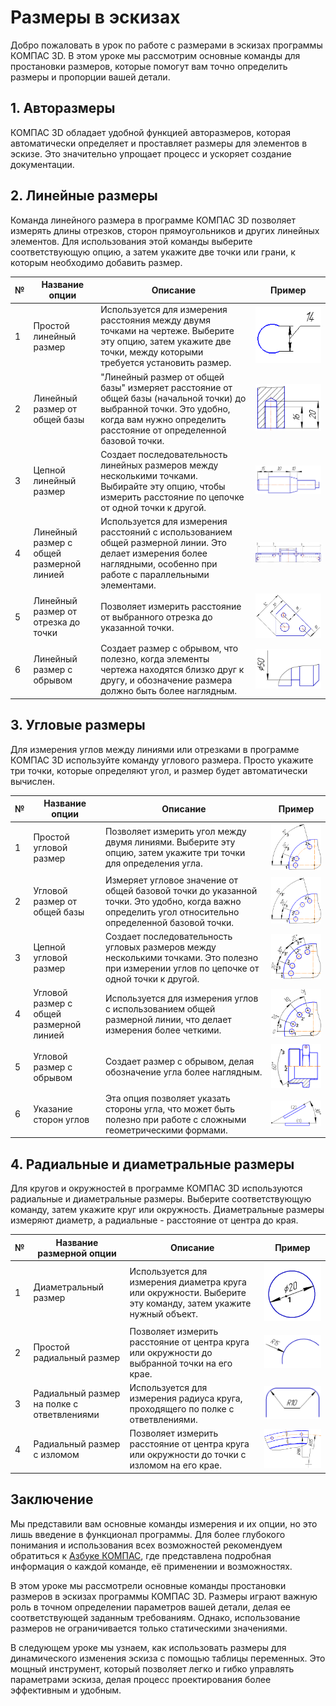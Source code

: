 # Размеры в эскизах

Добро пожаловать в урок по работе с размерами в эскизах программы КОМПАС 3D. В этом уроке мы рассмотрим основные команды для простановки размеров, которые помогут вам точно определить размеры и пропорции вашей детали.

## 1. Авторазмеры

КОМПАС 3D обладает удобной функцией авторазмеров, которая автоматически определяет и проставляет размеры для элементов в эскизе. Это значительно упрощает процесс и ускоряет создание документации.

## 2. Линейные размеры

Команда линейного размера в программе КОМПАС 3D позволяет измерять длины отрезков, сторон прямоугольников и других линейных элементов. Для использования этой команды выберите соответствующую опцию, а затем укажите две точки или грани, к которым необходимо добавить размер.

| №   | Название опции                           | Описание                                                                                                                                                                                 | Пример                                                    |
| --- | ---------------------------------------- | ---------------------------------------------------------------------------------------------------------------------------------------------------------------------------------------- | --------------------------------------------------------- |
| 1   | Простой линейный размер                  | Используется для измерения расстояния между двумя точками на чертеже. Выберите эту опцию, затем укажите две точки, между которыми требуется установить размер.                           | ![Простой линейный размер](image-88.png)                  |
| 2   | Линейный размер от общей базы            | "Линейный размер от общей базы" измеряет расстояние от общей базы (начальной точки) до выбранной точки. Это удобно, когда вам нужно определить расстояние от определенной базовой точки. | ![Линейный размер от общей базы](image-86.png)            |
| 3   | Цепной линейный размер                   | Создает последовательность линейных размеров между несколькими точками. Выбирайте эту опцию, чтобы измерить расстояние по цепочке от одной точки к другой.                               | ![Цепной линейный размер](image-87.png)                   |
| 4   | Линейный размер с общей размерной линией | Используется для измерения расстояний с использованием общей размерной линии. Это делает измерения более наглядными, особенно при работе с параллельными элементами.                     | ![Линейный размер с общей размерной линией](image-89.png) |
| 5   | Линейный размер от отрезка до точки      | Позволяет измерить расстояние от выбранного отрезка до указанной точки.                                                                                                                  | ![Линейный размер от отрезка до точки](image-90.png)      |
| 6   | Линейный размер с обрывом                | Создает размер с обрывом, что полезно, когда элементы чертежа находятся близко друг к другу, и обозначение размера должно быть более наглядным.                                          | ![Линейный размер с обрывом](image-91.png)                |

## 3. Угловые размеры

Для измерения углов между линиями или отрезками в программе КОМПАС 3D используйте команду углового размера. Просто укажите три точки, которые определяют угол, и размер будет автоматически вычислен.

| №   | Название опции                          | Описание                                                                                                                                              | Пример                                                   |
| --- | --------------------------------------- | ----------------------------------------------------------------------------------------------------------------------------------------------------- | -------------------------------------------------------- |
| 1   | Простой угловой размер                  | Позволяет измерить угол между двумя линиями. Выберите эту опцию, затем укажите три точки для определения угла.                                        | ![Простой угловой размер](image-92.png)                  |
| 2   | Угловой размер от общей базы            | Измеряет угловое значение от общей базовой точки до указанной точки. Это удобно, когда важно определить угол относительно определенной базовой точки. | ![Угловой размер от общей базы](image-93.png)            |
| 3   | Цепной угловой размер                   | Создает последовательность угловых размеров между несколькими точками. Это полезно при измерении углов по цепочке от одной точки к другой.            | ![Цепной угловой размер](image-94.png)                   |
| 4   | Угловой размер с общей размерной линией | Используется для измерения углов с использованием общей размерной линии, что делает измерения более четкими.                                          | ![Угловой размер с общей размерной линией](image-95.png) |
| 5   | Угловой размер с обрывом                | Создает размер с обрывом, делая обозначение угла более наглядным.                                                                                     | ![Угловой размер с обрывом](image-96.png)                |
| 6   | Указание сторон углов                   | Эта опция позволяет указать стороны угла, что может быть полезно при работе с сложными геометрическими формами.                                       | ![Указание сторон углов](image-97.png)                   |

## 4. Радиальные и диаметральные размеры

Для кругов и окружностей в программе КОМПАС 3D используются радиальные и диаметральные размеры. Выберите соответствующую команду, затем укажите круг или окружность. Диаметральные размеры измеряют диаметр, а радиальные - расстояние от центра до края.

| №   | Название размерной опции                   | Описание                                                                                                     | Пример                                                       |
| --- | ------------------------------------------ | ------------------------------------------------------------------------------------------------------------ | ------------------------------------------------------------ |
| 1   | Диаметральный размер                       | Используется для измерения диаметра круга или окружности. Выберите эту команду, затем укажите нужный объект. | ![Диаметральный размер](image-98.png)                        |
| 2   | Простой радиальный размер                  | Позволяет измерить расстояние от центра круга или окружности до выбранной точки на его крае.                 | ![Простой радиальный размер](image-99.png)                   |
| 3   | Радиальный размер на полке с ответвлениями | Используется для измерения радиуса круга, проходящего по полке с ответвлениями.                              | ![Радиальный размер на полке с ответвлениями](image-100.png) |
| 4   | Радиальный размер с изломом                | Позволяет измерить расстояние от центра круга или окружности до точки с изломом на его крае.                 | ![Радиальный размер с изломом](image-101.png)                |

## Заключение

Мы представили вам основные команды измерения и их опции, но это лишь введение в функционал программы. Для более глубокого понимания и использования всех возможностей рекомендуем обратиться к [Азбуке КОМПАС](https://help.ascon.ru/KOMPAS/22/ru-RU/bp1945948.html), где представлена подробная информация о каждой команде, её применении и возможностях.

В этом уроке мы рассмотрели основные команды простановки размеров в эскизах программы КОМПАС 3D. Размеры играют важную роль в точном определении параметров вашей детали, делая ее соответствующей заданным требованиям. Однако, использование размеров не ограничивается только статическими значениями.

В следующем уроке мы узнаем, как использовать размеры для динамического изменения эскиза с помощью таблицы переменных. Это мощный инструмент, который позволяет легко и гибко управлять параметрами эскиза, делая процесс проектирования более эффективным и удобным.
